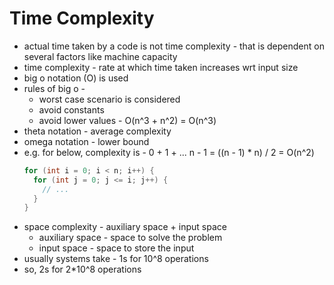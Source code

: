 # Time Complexity

- actual time taken by a code is not time complexity - that is dependent on several factors like machine capacity
- time complexity - rate at which time taken increases wrt input size
- big o notation (O) is used
- rules of big o - 
  - worst case scenario is considered
  - avoid constants
  - avoid lower values - O(n^3 + n^2) = O(n^3)
- theta notation - average complexity
- omega notation - lower bound
- e.g. for below, complexity is - 0 + 1 + ... n - 1 = ((n - 1) * n) / 2 = O(n^2)
  ```java
  for (int i = 0; i < n; i++) {
    for (int j = 0; j <= i; j++) {
      // ...
    }
  }
  ```
- space complexity - auxiliary space + input space
  - auxiliary space - space to solve the problem
  - input space - space to store the input
- usually systems take - 1s for 10^8 operations
- so, 2s for 2*10^8 operations
